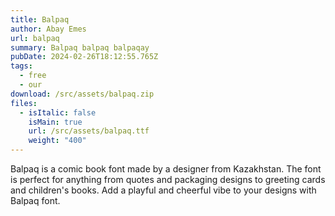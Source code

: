 ```yaml
---
title: Balpaq
author: Abay Emes
url: balpaq
summary: Balpaq balpaq balpaqay
pubDate: 2024-02-26T18:12:55.765Z
tags:
  - free
  - our
download: /src/assets/balpaq.zip
files:
  - isItalic: false
    isMain: true
    url: /src/assets/balpaq.ttf
    weight: "400"
---
```

Balpaq is a comic book font made by a designer from Kazakhstan. The font is perfect for anything from quotes and packaging designs to greeting cards and children's books. Add a playful and cheerful vibe to your designs with Balpaq font.
